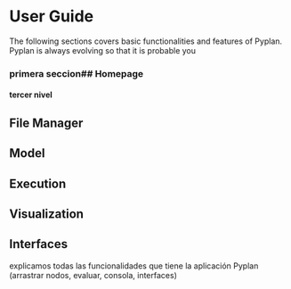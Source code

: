 # User Guide

The following sections covers basic functionalities and features of Pyplan.
Pyplan is always evolving so that it is probable you
### primera seccion## Homepage
#### tercer nivel
## File Manager
## Model
## Execution
## Visualization
## Interfaces

explicamos todas las funcionalidades que tiene la aplicación Pyplan (arrastrar nodos, evaluar, consola, interfaces)

<!--stackedit_data:
eyJoaXN0b3J5IjpbLTE4MjY1NjQyODksLTE4MDIzMDM1ODRdfQ
==
-->